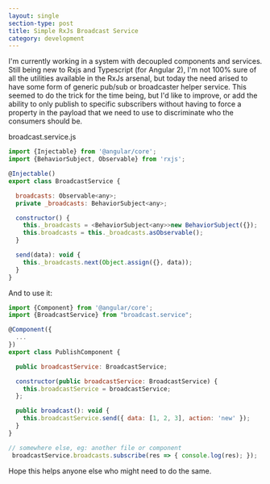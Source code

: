 ```yaml
---
layout: single
section-type: post
title: Simple RxJs Broadcast Service
category: development
---
```


I'm currently working in a system with decoupled components and services. Still being new to Rxjs and Typescript (for Angular 2), I'm not 100% sure of all the utilities available in the RxJs arsenal, but today the need arised to have some form of generic pub/sub or broadcaster helper service. This seemed to do the trick for the time being, but I'd like to improve, or add the ability to only publish to specific subscribers without having to force a property in the payload that we need to use to discriminate who the consumers should be. 

broadcast.service.js
~~~ javascript
import {Injectable} from '@angular/core';
import {BehaviorSubject, Observable} from 'rxjs';

@Injectable()
export class BroadcastService {

  broadcasts: Observable<any>;
  private _broadcasts: BehaviorSubject<any>;

  constructor() {
    this._broadcasts = <BehaviorSubject<any>>new BehaviorSubject({});
    this.broadcasts = this._broadcasts.asObservable();
  }

  send(data): void {
    this._broadcasts.next(Object.assign({}, data));
  }
}
~~~

And to use it:

~~~ javascript
import {Component} from '@angular/core';
import {BroadcastService} from "broadcast.service";

@Component({
  ...
})
export class PublishComponent {

  public broadcastService: BroadcastService;

  constructor(public broadcastService: BroadcastService) {
    this.broadcastService = broadcastService;
  };

  public broadcast(): void {
    this.broadcastService.send({ data: [1, 2, 3], action: 'new' });
  }
}

// somewhere else, eg: another file or component
 broadcastService.broadcasts.subscribe(res => { console.log(res); });
~~~

Hope this helps anyone else who might need to do the same.